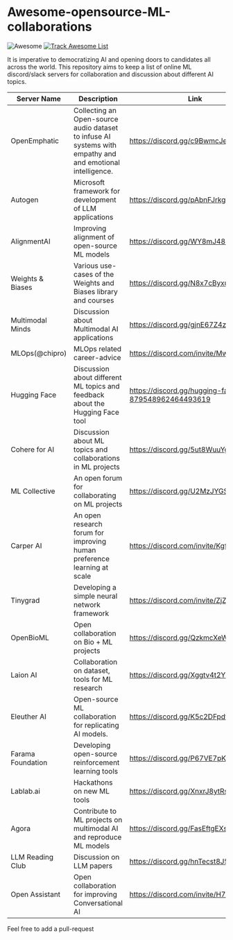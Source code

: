 # Awesome-opensource-ML-collaborations
![Awesome](https://cdn.rawgit.com/sindresorhus/awesome/d7305f38d29fed78fa85652e3a63e154dd8e8829/media/badge.svg) [![Track Awesome List](https://www.trackawesomelist.com/badge.svg)](https://www.trackawesomelist.com/josephmisiti/awesome-machine-learning/)

It is imperative to democratizing AI and opening doors to candidates all across the world. This repository aims to keep a list of online ML discord/slack servers for collaboration and discussion about different AI topics.

| Server Name | Description     |   Link |
| ------------- | ------------- | --------|
| OpenEmphatic  | Collecting an Open-source audio dataset to infuse AI systems with empathy and and emotional intelligence.  | https://discord.gg/c9BwmcJenS
| Autogen  | Microsoft framework for development of LLM applications  | https://discord.gg/pAbnFJrkgZ
| AlignmentAI  | Improving alignment of open-source ML models  | https://discord.gg/WY8mJ48cEN
| Weights & Biases  | Various use-cases of the Weights and Biases library and courses  | https://discord.gg/N8x7cByxur
| Multimodal Minds  | Discussion about Multimodal AI applications  | https://discord.gg/gjnE67Z4zS
| MLOps(@chipro)  | MLOps related career-advice  | https://discord.com/invite/Mw77HPrgjF
| Hugging Face  | Discussion about different ML topics and feedback about the Hugging Face tool  | https://discord.gg/hugging-face-879548962464493619
| Cohere for AI  | Discussion about ML topics and collaborations in ML projects  | https://discord.gg/5ut8WuuYgs
| ML Collective  | An open forum for collaborating on ML projects  | https://discord.gg/U2MzJYGS9P
| Carper AI | An open research forum for improving human preference learning at scale  | https://discord.com/invite/KgfkCVYHdu
| Tinygrad | Developing a simple neural network framework  | https://discord.com/invite/ZjZadyC7PK
| OpenBioML | Open collaboration on Bio + ML projects  | https://discord.gg/QzkmcXeWf9
| Laion AI | Collaboration on dataset, tools for ML research  | https://discord.gg/Xggtv4t2YZ
| Eleuther AI | Open-source ML collaboration for replicating AI models.  | https://discord.gg/K5c2DFpdfZ
| Farama Foundation | Developing open-source reinforcement learning tools  | https://discord.gg/P67VE7pKU3
| Lablab.ai | Hackathons on new ML tools | https://discord.gg/XnxrJ8ytRs
| Agora | Contribute to ML projects on multimodal AI and reproduce ML models | https://discord.gg/FasEftgEXs
| LLM Reading Club | Discussion on LLM papers | https://discord.gg/hnTecst8J5
| Open Assistant | Open collaboration for improving Conversational AI | https://discord.com/invite/H769HxZyb5

Feel free to add a pull-request
